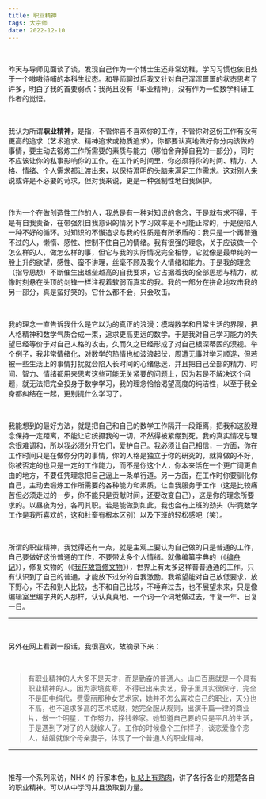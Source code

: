 ```yaml
---
title: 职业精神
tags: 大宗师
date: 2022-12-10
---
```


<br/>

昨天与导师见面谈了谈，发现自己作为一个博士生还非常幼稚，学习习惯也依旧处于一个嗷嗷待哺的本科生状态。和导师聊过后我又针对自己浑浑噩噩的状态思考了许多，明白了我的首要弱点：我尚且没有「职业精神」，没有作为一位数学科研工作者的觉悟。

<br/>

我认为所谓**职业精神**，是指，不管你喜不喜欢你的工作，不管你对这份工作有没有更高的追求（艺术追求、精神追求或物质追求），你都要认真地做好你分内该做的事情，要主动去锻炼工作所需要的素质与能力（哪怕舍弃掉自我的一部分），同时不应该让你的私事影响你的工作。在工作的时间里，你必须将你的时间、精力、人格、情绪、个人需求都让渡出来，以保持澄明的头脑来满足工作需求。这对别人来说或许是不必要的苛求，但对我来说，更是一种强制性地自我保护。

<br/>

作为一个在做创造性工作的人，我总是有一种对知识的贪念，于是就有求不得，于是有自我责备，在带强烈自我意识的情况下学习效率是不可能正常的，于是便陷入一种不好的循环。对知识的不懈追求与我的性质是有所矛盾的：我只是一个再普通不过的人，懒惰、感性、控制不住自己的情绪。我有很强的理念，关于应该做一个怎么样的人，做怎么样的事，但它与我的实际情况完全相悖，它就像是最单纯的一股上升的欲望，感性、蛮不讲理，丝毫不顾及我个人情绪和能力。于是我的理念（指导思想）不断催生出越垒越高的自我要求，它占据着我的全部思想与精力，就像时刻悬在头顶的剑锋一样注视着软弱而真实的我。我的一部分在拼命地攻击我的另一部分，真是蛮好笑的。它什么都不会，只会攻击。

<br/>

我的理念一直告诉我什么是它以为的真正的浪漫：模糊数学和日常生活的界限，把人格精神和数学气质合成一束，追求更高更远的数学。于是我对自己学习能力的失望已经等价于对自己人格的攻击，久而久之已经形成了对自己根深蒂固的漠视。举个例子，我非常情绪化，对数学的热情也如波浪起伏，周遭无事时学习顺遂，但若被一些生活上的事情打扰就会陷入长时间的心绪低迷，并且把自己全部的精力、时间、智力、情绪都用来思考这些可能无关紧要的问题上，因为若是不解决这个问题，就无法把完全投身于数学学习，我的理念恰恰渴望高度的纯洁性，以至于我全身都纠结在一起，更别提什么学习了。

<br/>

我能想到的最好方法，就是把自己和自己的数学工作隔开一段距离，把我和这股理念保持一定距离，不能让它统摄我的一切，不然得被紧绷到死。我的真实情况与理念很难调和，所以我必须分开它们，爱护自己。我必须让自己相信，一方面，你在工作时间只是在做你分内的事情，你的人格是独立于你的研究的，就算做的不好，你被否定的也只是一定的工作能力，而不是你这个人，你本来活在一个更广阔更自由的地方，不要任凭理念把自己逼上一条单行道。另一方面，在工作时你要驯化你自己，主动去锻炼工作所需要的各种能力和素质，让自我服务于工作（这是比较痛苦但必须走过的一步，你不能只是贡献时间，还要改变自己），这是你的理念所要求的。以昼夜为分，各司其职。若是能做到如此，我也会有上班的劲头（毕竟数学工作是我所喜欢的，这和社畜有根本区别）以及下班的轻松感吧（笑）。

<br/>

所谓的职业精神，我觉得还有一点，就是主观上要认为自己做的只是普通的工作，自己要做好这份普通的工作，不要带太多个人情绪。就像编纂字典的（《[编舟记](https://movie.douban.com/subject/26752720/)》），修复文物的（《[我在故宫修文物](https://movie.douban.com/subject/26703457/)》），世界上有太多这样普普通通的工作。只有认识到了自己的普通，才能放下过分的自我激励。我希望能对自己放低要求，放下野心，不去和别人比较，也不和自己比较，不唾弃过去，也不展望未来，只是像编辑室里编字典的人那样，认认真真地、一个词一个词地做过去，年复一年、日复一日。



---

<br/>

另外在网上看到一段话，我很喜欢，故摘录下来：

<br/>

> 有职业精神的人大多不是天才，而是勤奋的普通人。山口百惠就是一个具有职业精神的人，因为家境贫寒，不得已出来卖艺，骨子里其实很保守，完全不是田中绢代，费雯丽那种女艺术家，她并不怎么喜欢自己的职业，天分也不高，也不追求多高的艺术成就，她完全服从规则，出演千篇一律的商业片，做一个明星，工作努力，挣钱养家。她知道自己要的只是平凡的生活，于是遇到了对了的人就嫁人了。工作的时候像个工作样子，谈恋爱像个恋人，结婚就像个母亲妻子，体现了一个普通人的职业精神。

---

<br/>

推荐一个系列采访，NHK 的 行家本色，[b 站上有熟肉](https://www.bilibili.com/video/BV13Y411j7qN/?vd_source=cadebb52993d8ab2c0f257a19ba080e8)，讲了各行各业的翘楚各自的职业精神。可以从中学习并且汲取到力量。

<br/>